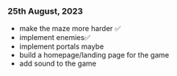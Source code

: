 ### 25th August, 2023

- make the maze more harder ✅
- implement enemies✅
- implement portals maybe
- build a homepage/landing page for the game
- add sound to the game
